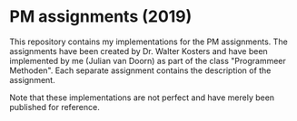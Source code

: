 # PM assignments (2019)

This repository contains my implementations for the PM assignments. The assignments have been created by Dr. Walter Kosters and have been implemented by me (Julian van Doorn) as part of the class "Programmeer Methoden". Each separate assignment contains the description of the assignment.
 
Note that these implementations are not perfect and have merely been published for reference.

